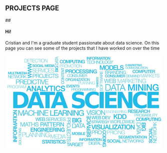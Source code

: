## PROJECTS PAGE 

##<h4> Hi! </h4>

Cristian and I'm a graduate student passionate about data science. On this page you can see some of the projects that I have worked on over the time

![Screenshot](Analysis_Forecast_Indices_RNN/Images/ds.jpeg)
